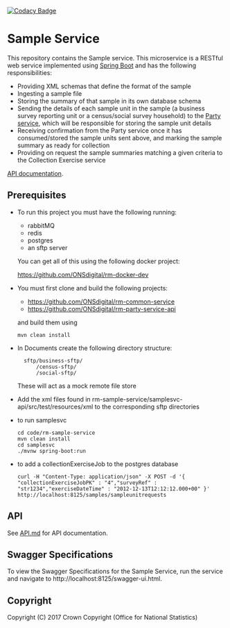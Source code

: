 [![Codacy Badge](https://api.codacy.com/project/badge/Grade/ddd594229c8641afae64acdb31c69745)](https://www.codacy.com/app/sdcplatform/rm-sample-service?utm_source=github.com&amp;utm_medium=referral&amp;utm_content=ONSdigital/rm-sample-service&amp;utm_campaign=Badge_Grade)

# Sample Service
This repository contains the Sample service. This microservice is a RESTful web service implemented using [Spring Boot](http://projects.spring.io/spring-boot/) and has the following responsibilities:

* Providing XML schemas that define the format of the sample
* Ingesting a sample file
* Storing the summary of that sample in its own database schema
* Sending the details of each sample unit in the sample (a business survey reporting unit or a census/social survey household) to the [Party service](https://github.com/ONSdigital/ras-party), which will be responsible for storing the sample unit details
* Receiving confirmation from the Party service once it has consumed/stored the sample units sent above, and marking the sample summary as ready for collection
* Providing on request the sample summaries matching a given criteria to the Collection Exercise service

[API documentation](https://github.com/ONSdigital/rm-sample-service/blob/master/API.md).

## Prerequisites

* To run this project you must have the following running:

    - rabbitMQ
    - redis
    - postgres
    - an sftp server

  You can get all of this using the following docker project:

    https://github.com/ONSdigital/rm-docker-dev

* You must first clone and build the following projects:

    - https://github.com/ONSdigital/rm-common-service
    - https://github.com/ONSdigital/rm-party-service-api

  and build them using

      mvn clean install

* In Documents create the following directory structure:

        sftp/business-sftp/
            /census-sftp/
            /social-sftp/

  These will act as a mock remote file store

* Add the xml files found in rm-sample-service/samplesvc-api/src/test/resources/xml to the corresponding sftp directories

* to run samplesvc

      cd code/rm-sample-service
      mvn clean install
      cd samplesvc
      ./mvnw spring-boot:run

* to add a collectionExerciseJob to the postgres database

      curl -H "Content-Type: application/json" -X POST -d '{ "collectionExerciseJobPK" : "4","surveyRef" : "str1234","exerciseDateTime" : "2012-12-13T12:12:12.000+00" }' http://localhost:8125/samples/sampleunitrequests

## API
See [API.md](https://github.com/ONSdigital/rm-sample-service/blob/master/API.md) for API documentation.

## Swagger Specifications
To view the Swagger Specifications for the Sample Service, run the service and navigate to http://localhost:8125/swagger-ui.html.

## Copyright
Copyright (C) 2017 Crown Copyright (Office for National Statistics)
